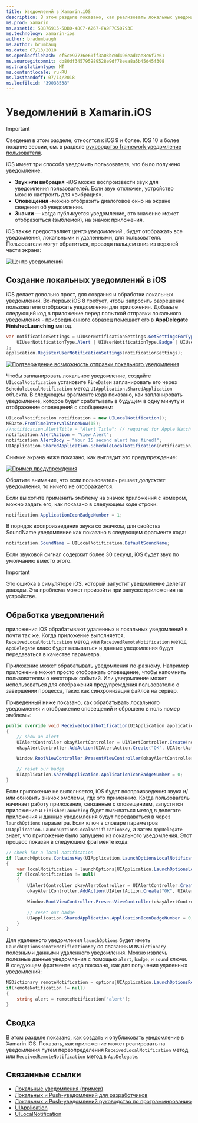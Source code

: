 ```yaml
---
title: Уведомлений в Xamarin.iOS
description: В этом разделе показано, как реализовать локальных уведомлений в Xamarin.iOS. Он будет объясняются различные элементы пользовательского интерфейса iOS уведомления о и рассматриваются API-Интерфейс связанных с созданием и отображение уведомления.
ms.prod: xamarin
ms.assetid: 5BB76915-5DB0-48C7-A267-FA9F7C50793E
ms.technology: xamarin-ios
author: bradumbaugh
ms.author: brumbaug
ms.date: 07/13/2018
ms.openlocfilehash: ef5ce97736e60ff3a03bc0d496eadcae8c6f7e61
ms.sourcegitcommit: cb80df345795989528e9df78eea8a5b45d45f308
ms.translationtype: MT
ms.contentlocale: ru-RU
ms.lasthandoff: 07/14/2018
ms.locfileid: "39038538"
---
```

# <a name="notifications-in-xamarinios"></a>Уведомлений в Xamarin.iOS

> [!IMPORTANT]
> Сведения в этом разделе, относятся к iOS 9 и более. IOS 10 и более поздние версии, см. в разделе [руководство framework уведомление пользователя](~/ios/platform/user-notifications/index.md).

iOS имеет три способа уведомить пользователя, что было получено уведомление.

- **Звук или вибрация** -iOS можно воспроизвести звук для уведомления пользователей. Если звук отключен, устройство можно настроить для «вибрация».
- **Оповещения** -можно отобразить диалоговое окно на экране сведения об уведомлении.
- **Значки** — когда публикуется уведомление, это значение может отображаться (эмблемой), на значок приложения.

iOS также предоставляет *центр уведомлений* , будет отображать все уведомления, локальными и удаленными, для пользователя. Пользователи могут обратиться, проводя пальцем вниз из верхней части экрана:

![Центр уведомлений](local-notifications-in-ios-images/image13.png "центр уведомлений")

## <a name="creating-local-notifications-in-ios"></a>Создание локальных уведомлений в iOS

iOS делает довольно прост, для создания и обработки локальных уведомлений.
Во-первых iOS 8 требует, чтобы запросить разрешение пользователя отображать уведомления для приложения. Добавьте следующий код в приложение перед попыткой отправки локального уведомления - [присоединенного образец](https://developer.xamarin.com/samples/monotouch/LocalNotifications/) помещает его в **AppDelegate** **FinishedLaunching** метод.

```csharp
var notificationSettings = UIUserNotificationSettings.GetSettingsForTypes(
    UIUserNotificationType.Alert | UIUserNotificationType.Badge | UIUserNotificationType.Sound, null
);
application.RegisterUserNotificationSettings(notificationSettings);
```

[![Подтверждение возможность отправки локального уведомления](local-notifications-in-ios-images/image0-sml.png "подтверждения возможность отправки локального уведомления")](local-notifications-in-ios-images/image0.png#lightbox)

Чтобы запланировать локальное уведомление, создайте `UILocalNotification` установите `FireDate`и запланировать его через `ScheduleLocalNotification` метод `UIApplication.SharedApplication` объекта. В следующем фрагменте кода показано, как запланировать уведомление, которое будет срабатывать в будущем в одну минуту и отображение оповещений с сообщением:

```csharp
UILocalNotification notification = new UILocalNotification();
NSDate.FromTimeIntervalSinceNow(15);
//notification.AlertTitle = "Alert Title"; // required for Apple Watch notifications
notification.AlertAction = "View Alert";
notification.AlertBody = "Your 15 second alert has fired!";
UIApplication.SharedApplication.ScheduleLocalNotification(notification);
```

Снимке экрана ниже показано, как выглядит это предупреждение:

[![](local-notifications-in-ios-images/image2-sml.png "Пример предупреждения")](local-notifications-in-ios-images/image2.png#lightbox)

Обратите внимание, что если пользователь решает *допускает* уведомления, то ничего не отображается.

Если вы хотите применить эмблему на значок приложения с номером, можно задать его, как показано в следующем коде строки:

```csharp
notification.ApplicationIconBadgeNumber = 1;
```

В порядок воспроизведения звука со значком, для свойства SoundName уведомление как показано в следующем фрагменте кода:

```csharp
notification.SoundName = UILocalNotification.DefaultSoundName;
```

Если звуковой сигнал содержит более 30 секунд, iOS будет звук по умолчанию вместо этого.

> [!IMPORTANT]
> Это ошибка в симуляторе iOS, который запустит уведомление делегат дважды. Эта проблема может произойти при запуске приложения на устройстве.

## <a name="handling-notifications"></a>Обработка уведомлений

приложения iOS обрабатывают удаленных и локальных уведомлений в почти так же. Когда приложение выполняется, `ReceivedLocalNotification` метод или `ReceivedRemoteNotification` метод `AppDelegate` класс будет называться и данные уведомления будут передаваться в качестве параметра.

Приложение может обрабатывать уведомления по-разному. Например приложение может просто отображать оповещение, чтобы напомнить пользователям о некоторых событий. Или уведомление может использоваться для отображения предупреждения пользователю о завершении процесса, таких как синхронизация файлов на сервер.

Приведенный ниже показано, как обрабатывать локального уведомления и отображение оповещений и сброшено в ноль номер эмблемы:

```csharp
public override void ReceivedLocalNotification(UIApplication application, UILocalNotification notification)
{
    // show an alert
    UIAlertController okayAlertController = UIAlertController.Create(notification.AlertAction, notification.AlertBody, UIAlertControllerStyle.Alert);
    okayAlertController.AddAction(UIAlertAction.Create("OK", UIAlertActionStyle.Default, null));

    Window.RootViewController.PresentViewController(okayAlertController, true, null);

    // reset our badge
    UIApplication.SharedApplication.ApplicationIconBadgeNumber = 0;
}
```

Если приложение не выполняется, iOS будет воспроизведения звука и/или обновить значок эмблемы, где это применимо. Когда пользователь начинает работу приложения, связанные с оповещением, запустится приложение и `FinishedLaunching` будет вызываться метод в делегате приложения и данные уведомления будут передаваться в через `launchOptions` параметра. Если ключ в словаре параметров `UIApplication.LaunchOptionsLocalNotificationKey`, а затем `AppDelegate` знает, что приложение было запущено из локального уведомления. Этот процесс показан в следующем фрагменте кода:

```csharp
// check for a local notification
if (launchOptions.ContainsKey(UIApplication.LaunchOptionsLocalNotificationKey))
{
    var localNotification = launchOptions[UIApplication.LaunchOptionsLocalNotificationKey] as UILocalNotification;
    if (localNotification != null)
    {
        UIAlertController okayAlertController = UIAlertController.Create(localNotification.AlertAction, localNotification.AlertBody, UIAlertControllerStyle.Alert);
        okayAlertController.AddAction(UIAlertAction.Create("OK", UIAlertActionStyle.Default, null));

        Window.RootViewController.PresentViewController(okayAlertController, true, null);

        // reset our badge
        UIApplication.SharedApplication.ApplicationIconBadgeNumber = 0;
    }
}
```

Для удаленного уведомления `launchOptions` будет иметь `LaunchOptionsRemoteNotificationKey` со связанным `NSDictionary` полезными данными удаленного уведомления. Можно извлечь полезные данные уведомления с помощью `alert`, `badge`, и `sound` ключи. В следующем фрагменте кода показано, как для получения удаленных уведомлений:

```csharp
NSDictionary remoteNotification = options[UIApplication.LaunchOptionsRemoteNotificationKey];
if(remoteNotification != null)
{
    string alert = remoteNotification["alert"];
}
```

## <a name="summary"></a>Сводка

В этом разделе показано, как создать и опубликовать уведомление в Xamarin.iOS. Показать, как приложение может реагировать на уведомления путем переопределения `ReceivedLocalNotification` метод или `ReceivedRemoteNotification` метод в `AppDelegate`.

## <a name="related-links"></a>Связанные ссылки

- [Локальные уведомления (пример)](https://developer.xamarin.com/samples/monotouch/LocalNotifications)
- [Локальных и Push-уведомлений для разработчиков](https://developer.apple.com/notifications/)
- [Локальных и Push-уведомлений руководство по программированию](https://developer.apple.com/library/prerelease/content/documentation/NetworkingInternet/Conceptual/RemoteNotificationsPG/)
- [UIApplication](http://iosapi.xamarin.com/?link=T%3aMonoTouch.UIKit.UIApplication)
- [UILocalNotification](http://iosapi.xamarin.com/?link=T%3aMonoTouch.UIKit.UILocalNotification)
